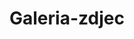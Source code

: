 # Galeria-zdjec
<!DOCTYPE html>
<html>
    <head>
        <meta charset="utf-8">
        <title>testowa.pl</title>
        <style>
      
        body{
         color: white; 
    background: #396f38;
    margin: 0;
  
   
        }
       .menu-1{
           background: white;
           top: 0px;
           width: 100%;
           height: 70px;
           position: absolute;
           font-family: Arial;
           float: left;
          left: 0px;
       }
       #aut{
        
         color: blue;  
       }
      #klik{
         color: grey; 
      }
      #lokko{
          position: absolute;
          top: 40px;
          left: 127px;
          font-family: Arial;
          
      }
      nav{
          text-decoration: none;
      }
      a{
        text-decoration: none;
        color: black;
       
      }
      a:hover{
          background-color: red;
          color: white;
      }
      a:active{
          background-color: red;
            color: white;
      }
      .lok{
         position: absolute; 
         left: 00px;
      }
      .klok{
           position: absolute;
           left: 95px;
      }
      .loki{
           position: relative;
          left: 140px;
      }
      #lokiter{
          background-color: #4e9447;
          position: absolute;
          top:300px;
          right: 0px;
         width:80%;
         font-size: 20px;
      }
      #akt{
          border-bottom:1px solid white;
          
      }
      .img{
          float: left;
          top: 100px;
          left: 0px;
          width: 30%;
          height: 50%;
          position: fixed;
      }
      img {
      width: 20%;
     
      }
        </style>
    </head>
    <body>
    <div class="menu-1">
    
        <p><span id="aut">Autor:</span><span id="klik"><em><strong> JAKUB<BR>WITKOWSKI</strong></em></span></p>
         </div>
         <div id="lokko">
        <nav>
            <a class="lok" href="https://witas-w.github.io/Aktualnosci/">Aktualnosci</a>
            <a class="klok" href="https://witas-w.github.io/Bloguje-witas/">Blog</a>
            <a class="loki" href="https://witas-w.github.io/Galeria-zdjec/">Zdjęcia</a>
        </nav>
        
        </div>
        <div id="lokiter">
         <h3 id="akt">Galeria zdjęć</h3>
        <img src="https://upload.wikimedia.org/wikipedia/commons/4/4b/USTKA._AB-021.JPG">
   <img src="https://i.ibb.co/HF6M6bV/81-A58662-34-C0-493-B-B211-A59-C36416-B70.jpg">
    <img src="https://i.ibb.co/nj074kK/074-B68-BA-5-C32-4-A10-8-A89-7-D69-F6-C318-A4.png">
<p>Wodowanie Hollendarena</p>
<img src="https://s6.ifotos.pl/img/15E84589-_qsexsra.jpg">
  <img src="https://s6.ifotos.pl/img/3DF9BB36-_qsexsxn.jpg"> 
<p>Panorama Ustki z dachu Lubicza</p> 
<img src="https://s6.ifotos.pl/img/FFB1236D-_qsexsex.jpg">
<img src="https://s6.ifotos.pl/img/E455A000-_qsexapw.jpg">
<p>Plaża wschodnia</p>
<img src="https://s6.ifotos.pl/img/D279149D-_qsexapq.jpg">
<img src="https://s6.ifotos.pl/img/55E69563-_qsexahx.jpg">
<p>Columbus festiwal wiatru</p>
<img src="https://upload.wikimedia.org/wikipedia/commons/f/f4/POL_Ustka_ul_Wyszy%C5%84skiego-_ratusz.jpg">
<p>Urząd miasta</p>
<img src="https://s6.ifotos.pl/img/CB8F85DE-_qsenwns.jpg">
<p>Mewo navigator</p>
<img src="https://s6.ifotos.pl/img/E97B76D0-_qsenwna.jpg">
<img src="https://s6.ifotos.pl/img/FAE9271F-_qsenwqw.png">
<img src="https://s6.ifotos.pl/img/72235932-_qsenwqe.png">
<img src="https://s6.ifotos.pl/img/0068FAFE-_qsenwqs.png">
<img src="https://s6.ifotos.pl/img/C3431DA6-_qsenwqa.png">
<img src="https://s6.ifotos.pl/img/E7D4A1FA-_qsensph.png">
<img src="https://s6.ifotos.pl/img/54B847AF-_qsenspx.png">
<p>Dolina charlotty</p>
<img src="https://s6.ifotos.pl/img/CD2689FD-_qsenqhh.jpg">
<img src="https://s6.ifotos.pl/img/3FDAA6B6-_qsenqhr.jpg">
<img src="https://s6.ifotos.pl/img/70AB9560-_qsenqhx.jpg">
<p>SM PRC 112 pogłębiający kanał portowy</p>
<img src="https://s6.ifotos.pl/img/CC24A0CB-_qseehnh.jpg">
<p>Brytyjskie statki wojskowe</p>
<img src="https://s6.ifotos.pl/img/FF155FBD-_qseehnr.jpg">
<p>Statek Saba</p>
<img src="https://s6.ifotos.pl/img/CA2A7108-_qseehne.jpg">
<p>Plaża zachodnia</p>
<img src="https://s6.ifotos.pl/img/86E93E14-_qseehns.jpg">
<p>Falochron zachodni</p>
<img src="https://s6.ifotos.pl/img/B11AD23B-_qseeher.jpg">
<p>Statek piracki Dragon widok z pylonu kładki</p>
<img src="https://s6.ifotos.pl/img/4B30ABE5-_qseersw.jpg">
<img src="https://s6.ifotos.pl/img/D478BC99-_qseerss.jpg">
<img src="https://s6.ifotos.pl/img/D4CC5BDF-_qseersa.jpg">
<p>Osiedle Kościelniaka</p>
<img src="https://s6.ifotos.pl/img/4E942CF9-_qsewwph.jpg">

<img src="https://s6.ifotos.pl/img/333A4427-_qsewwpx.jpg">
<p>Kładka w Ustce</p>

        </div>
       
   
 
    </body>
</html>
